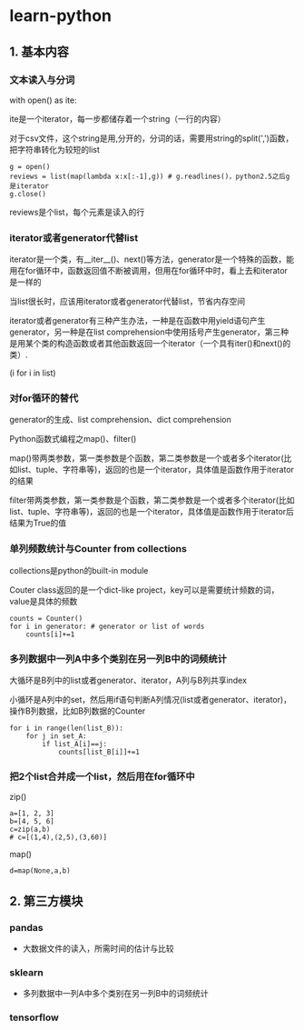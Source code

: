 # learn-python

## 1. 基本内容
### 文本读入与分词

with open() as ite:

ite是一个iterator，每一步都储存着一个string（一行的内容）

对于csv文件，这个string是用,分开的，分词的话，需要用string的split(',')函数，把字符串转化为较短的list

    g = open()
    reviews = list(map(lambda x:x[:-1],g)) # g.readlines()，python2.5之后g是iterator
    g.close()

reviews是个list，每个元素是读入的行

### iterator或者generator代替list

iterator是一个类，有__iter__()、next()等方法，generator是一个特殊的函数，能用在for循环中，函数返回值不断被调用，但用在for循环中时，看上去和iterator是一样的

当list很长时，应该用iterator或者generator代替list，节省内存空间

iterator或者generator有三种产生办法，一种是在函数中用yield语句产生generator，另一种是在list comprehension中使用括号产生generator，第三种是用某个类的构造函数或者其他函数返回一个iterator（一个具有iter()和next()的类）.

(i for i in list)

### 对for循环的替代

generator的生成、list comprehension、dict comprehension

Python函数式编程之map()、filter()

map()带两类参数，第一类参数是个函数，第二类参数是一个或者多个iterator(比如list、tuple、字符串等)，返回的也是一个iterator，具体值是函数作用于iterator的结果

filter带两类参数，第一类参数是个函数，第二类参数是一个或者多个iterator(比如list、tuple、字符串等)，返回的也是一个iterator，具体值是函数作用于iterator后结果为True的值

### 单列频数统计与Counter from collections

collections是python的built-in module

Couter class返回的是一个dict-like project，key可以是需要统计频数的词，value是具体的频数

    counts = Counter()
    for i in generator: # generator or list of words
        counts[i]+=1
        
### 多列数据中一列A中多个类别在另一列B中的词频统计

大循环是B列中的list或者generator、iterator，A列与B列共享index

小循环是A列中的set，然后用if语句判断A列情况(list或者generator、iterator)，操作B列数据，比如B列数据的Counter

    for i in range(len(list_B)):
        for j in set_A:
            if list_A[i]==j:
                counts[list_B[i]]+=1

### 把2个list合并成一个list，然后用在for循环中

zip()

    a=[1, 2, 3]
    b=[4, 5, 6]
    c=zip(a,b)
    # c=[(1,4),(2,5),(3,60)]
    
map()

    d=map(None,a,b)

## 2. 第三方模块

### pandas
* 大数据文件的读入，所需时间的估计与比较

### sklearn
* 多列数据中一列A中多个类别在另一列B中的词频统计

### tensorflow
